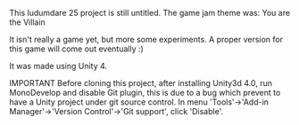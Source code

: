 
This ludumdare 25 project is still untitled.
The game jam theme was: You are the Villain

It isn't really a game yet, but more some experiments.
A proper version for this game will come out eventually :)

It was made using Unity 4.

IMPORTANT
Before cloning this project, after installing Unity3d 4.0, run MonoDevelop and disable Git plugin, this is due to a bug which prevent to have a Unity project under git source control.
In menu 'Tools'->'Add-in Manager'->'Version Control'->'Git support', click 'Disable'.


